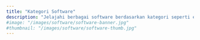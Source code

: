```yaml
---
title: "Kategori Software"
description: "Jelajahi berbagai software berdasarkan kategori seperti edukasi, multimedia, hingga produktivitas."
#image: "/images/software/software-banner.jpg"
#thumbnail: "/images/software/software-thumb.jpg"
---
```

